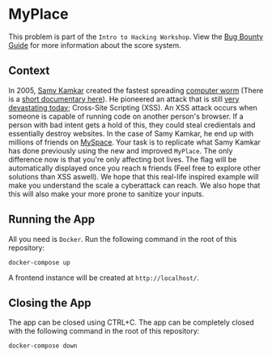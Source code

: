 # MyPlace

This problem is part of the `Intro to Hacking Workshop`. View the [Bug Bounty Guide](https://github.com/hackmtlca/bug-bounty-guide) for more information about the score system.

## Context

In 2005, [Samy Kamkar](https://en.wikipedia.org/wiki/Samy_Kamkar) created the fastest spreading [computer worm](https://en.wikipedia.org/wiki/Computer_worm) (There is a [short documentary here](https://www.youtube.com/watch?v=DtnuaHl378M)). He pioneered an attack that is still [very devastating today](https://owasp.org/www-project-top-ten/); Cross-Site Scripting (XSS). An XSS attack occurs when someone is capable of running code on another person's browser. If a person with bad intent gets a hold of this, they could steal credientals and essentially destroy websites. In the case of Samy Kamkar, he end up with millions of friends on [MySpace](https://myspace.com/). Your task is to replicate what Samy Kamkar has done previously using the new and improved `MyPlace`. The only difference now is that you're only affecting bot lives. The flag will be automatically displayed once you reach `N` friends (Feel free to explore other solutions than XSS aswell). We hope that this real-life inspired example will make you understand the scale a cyberattack can reach. We also hope that this will also make your more prone to sanitize your inputs.

## Running the App

All you need is `Docker`. Run the following command in the root of this repository:

```
docker-compose up
```

A frontend instance will be created at `http://localhost/`.

## Closing the App

The app can be closed using CTRL+C. The app can be completely closed with the following command in the root of this repository:

```
docker-compose down
```